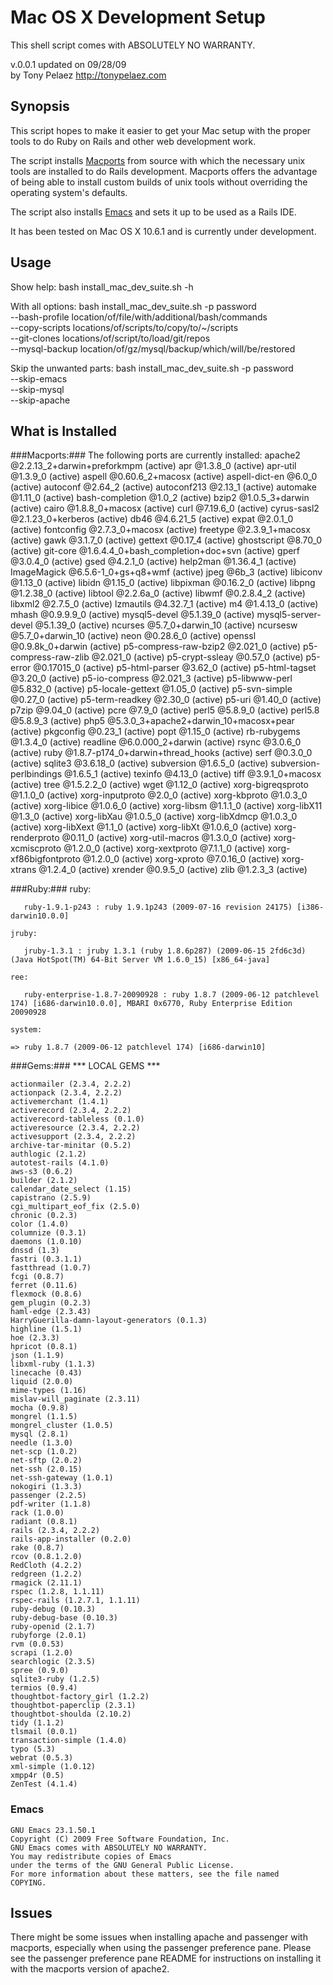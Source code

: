 Mac OS X Development Setup
===========================

This shell script comes with ABSOLUTELY NO WARRANTY.

v.0.0.1 updated on 09/28/09                           
by Tony Pelaez http://tonypelaez.com

Synopsis
--------

This script hopes to make it easier to get your Mac setup with the proper tools to do 
Ruby on Rails and other web development work.

The script installs [Macports](http://www.macports.org/ "Macports") from source with 
which the necessary unix tools are installed to do Rails development. Macports offers the 
advantage of being able to install custom builds of unix tools without overriding the operating
system's defaults.

The script also installs [Emacs](http://www.gnu.org/software/emacs/ "Emacs") and sets it up to be used as a Rails IDE.

It has been tested on Mac OS X 10.6.1 and is currently under development.

Usage
-----

Show help:
	bash install_mac_dev_suite.sh -h
	
With all options:
	bash install_mac_dev_suite.sh -p password \
	--bash-profile location/of/file/with/additional/bash/commands \
	--copy-scripts locations/of/scripts/to/copy/to/~/scripts \
	--git-clones locations/of/script/to/load/git/repos \
	--mysql-backup location/of/gz/mysql/backup/which/will/be/restored

Skip the unwanted parts:
	bash install_mac_dev_suite.sh -p password \
	--skip-emacs \
	--skip-mysql \
	--skip-apache

What is Installed
-----------------

###Macports:###
	The following ports are currently installed:
	  apache2 @2.2.13_2+darwin+preforkmpm (active)
	  apr @1.3.8_0 (active)
	  apr-util @1.3.9_0 (active)
	  aspell @0.60.6_2+macosx (active)
	  aspell-dict-en @6.0_0 (active)
	  autoconf @2.64_2 (active)
	  autoconf213 @2.13_1 (active)
	  automake @1.11_0 (active)
	  bash-completion @1.0_2 (active)
	  bzip2 @1.0.5_3+darwin (active)
	  cairo @1.8.8_0+macosx (active)
	  curl @7.19.6_0 (active)
	  cyrus-sasl2 @2.1.23_0+kerberos (active)
	  db46 @4.6.21_5 (active)
	  expat @2.0.1_0 (active)
	  fontconfig @2.7.3_0+macosx (active)
	  freetype @2.3.9_1+macosx (active)
	  gawk @3.1.7_0 (active)
	  gettext @0.17_4 (active)
	  ghostscript @8.70_0 (active)
	  git-core @1.6.4.4_0+bash_completion+doc+svn (active)
	  gperf @3.0.4_0 (active)
	  gsed @4.2.1_0 (active)
	  help2man @1.36.4_1 (active)
	  ImageMagick @6.5.6-1_0+gs+q8+wmf (active)
	  jpeg @6b_3 (active)
	  libiconv @1.13_0 (active)
	  libidn @1.15_0 (active)
	  libpixman @0.16.2_0 (active)
	  libpng @1.2.38_0 (active)
	  libtool @2.2.6a_0 (active)
	  libwmf @0.2.8.4_2 (active)
	  libxml2 @2.7.5_0 (active)
	  lzmautils @4.32.7_1 (active)
	  m4 @1.4.13_0 (active)
	  mhash @0.9.9.9_0 (active)
	  mysql5-devel @5.1.39_0 (active)
	  mysql5-server-devel @5.1.39_0 (active)
	  ncurses @5.7_0+darwin_10 (active)
	  ncursesw @5.7_0+darwin_10 (active)
	  neon @0.28.6_0 (active)
	  openssl @0.9.8k_0+darwin (active)
	  p5-compress-raw-bzip2 @2.021_0 (active)
	  p5-compress-raw-zlib @2.021_0 (active)
	  p5-crypt-ssleay @0.57_0 (active)
	  p5-error @0.17015_0 (active)
	  p5-html-parser @3.62_0 (active)
	  p5-html-tagset @3.20_0 (active)
	  p5-io-compress @2.021_3 (active)
	  p5-libwww-perl @5.832_0 (active)
	  p5-locale-gettext @1.05_0 (active)
	  p5-svn-simple @0.27_0 (active)
	  p5-term-readkey @2.30_0 (active)
	  p5-uri @1.40_0 (active)
	  p7zip @9.04_0 (active)
	  pcre @7.9_0 (active)
	  perl5 @5.8.9_0 (active)
	  perl5.8 @5.8.9_3 (active)
	  php5 @5.3.0_3+apache2+darwin_10+macosx+pear (active)
	  pkgconfig @0.23_1 (active)
	  popt @1.15_0 (active)
	  rb-rubygems @1.3.4_0 (active)
	  readline @6.0.000_2+darwin (active)
	  rsync @3.0.6_0 (active)
	  ruby @1.8.7-p174_0+darwin+thread_hooks (active)
	  serf @0.3.0_0 (active)
	  sqlite3 @3.6.18_0 (active)
	  subversion @1.6.5_0 (active)
	  subversion-perlbindings @1.6.5_1 (active)
	  texinfo @4.13_0 (active)
	  tiff @3.9.1_0+macosx (active)
	  tree @1.5.2.2_0 (active)
	  wget @1.12_0 (active)
	  xorg-bigreqsproto @1.1.0_0 (active)
	  xorg-inputproto @2.0_0 (active)
	  xorg-kbproto @1.0.3_0 (active)
	  xorg-libice @1.0.6_0 (active)
	  xorg-libsm @1.1.1_0 (active)
	  xorg-libX11 @1.3_0 (active)
	  xorg-libXau @1.0.5_0 (active)
	  xorg-libXdmcp @1.0.3_0 (active)
	  xorg-libXext @1.1_0 (active)
	  xorg-libXt @1.0.6_0 (active)
	  xorg-renderproto @0.11_0 (active)
	  xorg-util-macros @1.3.0_0 (active)
	  xorg-xcmiscproto @1.2.0_0 (active)
	  xorg-xextproto @7.1.1_0 (active)
	  xorg-xf86bigfontproto @1.2.0_0 (active)
	  xorg-xproto @7.0.16_0 (active)
	  xorg-xtrans @1.2.4_0 (active)
	  xrender @0.9.5_0 (active)
	  zlib @1.2.3_3 (active)

###Ruby:###
	ruby:

	   ruby-1.9.1-p243 : ruby 1.9.1p243 (2009-07-16 revision 24175) [i386-darwin10.0.0]

	jruby:

	   jruby-1.3.1 : jruby 1.3.1 (ruby 1.8.6p287) (2009-06-15 2fd6c3d) (Java HotSpot(TM) 64-Bit Server VM 1.6.0_15) [x86_64-java]

	ree:

	   ruby-enterprise-1.8.7-20090928 : ruby 1.8.7 (2009-06-12 patchlevel 174) [i686-darwin10.0.0], MBARI 0x6770, Ruby Enterprise Edition 20090928 

	system:

	=> ruby 1.8.7 (2009-06-12 patchlevel 174) [i686-darwin10]


###Gems:###
	*** LOCAL GEMS ***

	actionmailer (2.3.4, 2.2.2)
	actionpack (2.3.4, 2.2.2)
	activemerchant (1.4.1)
	activerecord (2.3.4, 2.2.2)
	activerecord-tableless (0.1.0)
	activeresource (2.3.4, 2.2.2)
	activesupport (2.3.4, 2.2.2)
	archive-tar-minitar (0.5.2)
	authlogic (2.1.2)
	autotest-rails (4.1.0)
	aws-s3 (0.6.2)
	builder (2.1.2)
	calendar_date_select (1.15)
	capistrano (2.5.9)
	cgi_multipart_eof_fix (2.5.0)
	chronic (0.2.3)
	color (1.4.0)
	columnize (0.3.1)
	daemons (1.0.10)
	dnssd (1.3)
	fastri (0.3.1.1)
	fastthread (1.0.7)
	fcgi (0.8.7)
	ferret (0.11.6)
	flexmock (0.8.6)
	gem_plugin (0.2.3)
	haml-edge (2.3.43)
	HarryGuerilla-damn-layout-generators (0.1.3)
	highline (1.5.1)
	hoe (2.3.3)
	hpricot (0.8.1)
	json (1.1.9)
	libxml-ruby (1.1.3)
	linecache (0.43)
	liquid (2.0.0)
	mime-types (1.16)
	mislav-will_paginate (2.3.11)
	mocha (0.9.8)
	mongrel (1.1.5)
	mongrel_cluster (1.0.5)
	mysql (2.8.1)
	needle (1.3.0)
	net-scp (1.0.2)
	net-sftp (2.0.2)
	net-ssh (2.0.15)
	net-ssh-gateway (1.0.1)
	nokogiri (1.3.3)
	passenger (2.2.5)
	pdf-writer (1.1.8)
	rack (1.0.0)
	radiant (0.8.1)
	rails (2.3.4, 2.2.2)
	rails-app-installer (0.2.0)
	rake (0.8.7)
	rcov (0.8.1.2.0)
	RedCloth (4.2.2)
	redgreen (1.2.2)
	rmagick (2.11.1)
	rspec (1.2.8, 1.1.11)
	rspec-rails (1.2.7.1, 1.1.11)
	ruby-debug (0.10.3)
	ruby-debug-base (0.10.3)
	ruby-openid (2.1.7)
	rubyforge (2.0.1)
	rvm (0.0.53)
	scrapi (1.2.0)
	searchlogic (2.3.5)
	spree (0.9.0)
	sqlite3-ruby (1.2.5)
	termios (0.9.4)
	thoughtbot-factory_girl (1.2.2)
	thoughtbot-paperclip (2.3.1)
	thoughtbot-shoulda (2.10.2)
	tidy (1.1.2)
	tlsmail (0.0.1)
	transaction-simple (1.4.0)
	typo (5.3)
	webrat (0.5.3)
	xml-simple (1.0.12)
	xmpp4r (0.5)
	ZenTest (4.1.4)

### Emacs ###
	GNU Emacs 23.1.50.1
	Copyright (C) 2009 Free Software Foundation, Inc.
	GNU Emacs comes with ABSOLUTELY NO WARRANTY.
	You may redistribute copies of Emacs
	under the terms of the GNU General Public License.
	For more information about these matters, see the file named
	COPYING.


Issues
------
There might be some issues when installing apache and passenger with
macports, especially when using the passenger preference pane.  Please
see the passenger preference pane README for instructions on
installing it with the macports version of apache2.
